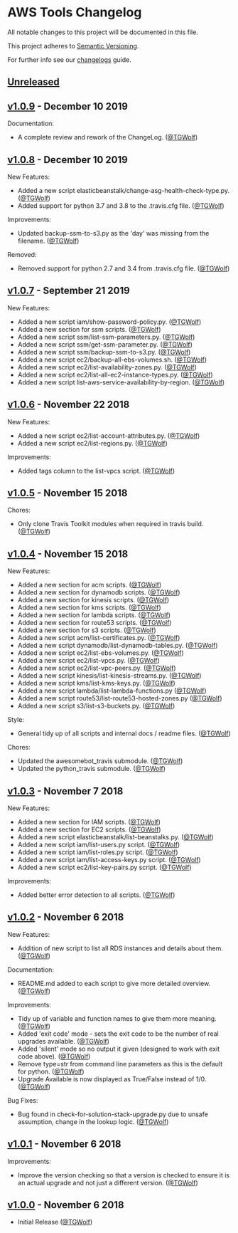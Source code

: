 # AWS Tools Changelog

All notable changes to this project will be documented in this file.

This project adheres to [Semantic Versioning](https://semver.org/spec/v2.0.0.html).

For further info see our [changelogs](https://github.com/AntiPhotonltd/changelogs) guide.

## [Unreleased]

## [v1.0.9] - December 10 2019

Documentation:

* A complete review and rework of the ChangeLog. ([@TGWolf][])

## [v1.0.8] - December 10 2019

New Features:

* Added a new script elasticbeanstalk/change-asg-health-check-type.py. ([@TGWolf][])
* Added support for python 3.7 and 3.8 to the .travis.cfg file. ([@TGWolf][])

Improvements:

* Updated backup-ssm-to-s3.py as the 'day' was missing from the filename. ([@TGWolf][])

Removed:

* Removed support for python 2.7 and 3.4 from .travis.cfg file. ([@TGWolf][])

## [v1.0.7] - September 21 2019

New Features:

* Added a new script iam/show-password-policy.py. ([@TGWolf][])
* Added a new section for ssm scripts. ([@TGWolf][])
* Added a new script ssm/list-ssm-parameters.py. ([@TGWolf][])
* Added a new script ssm/get-ssm-parameter.py. ([@TGWolf][])
* Added a new script ssm/backup-ssm-to-s3.py. ([@TGWolf][])
* Added a new script ec2/backup-all-ebs-volumes.sh. ([@TGWolf][])
* Added a new script ec2/list-availability-zones.py. ([@TGWolf][])
* Added a new script ec2/list-all-ec2-instance-types.py. ([@TGWolf][])
* Added a new script list-aws-service-availability-by-region.  ([@TGWolf][])

## [v1.0.6] - November 22 2018

New Features:

* Added a new script ec2/list-account-attributes.py. ([@TGWolf][])
* Added a new script ec2/list-regions.py. ([@TGWolf][])

Improvements:

* Added tags column to the list-vpcs script. ([@TGWolf][])

## [v1.0.5] - November 15 2018

Chores:

* Only clone Travis Toolkit modules when required in travis build. ([@TGWolf][])

## [v1.0.4] - November 15 2018

New Features:

* Added a new section for acm scripts. ([@TGWolf][])
* Added a new section for dynamodb scripts. ([@TGWolf][])
* Added a new section for kinesis scripts. ([@TGWolf][])
* Added a new section for kms scripts. ([@TGWolf][])
* Added a new section for lambda scripts. ([@TGWolf][])
* Added a new section for route53 scripts. ([@TGWolf][])
* Added a new section for s3 scripts. ([@TGWolf][])
* Added a new script acm/list-certificates.py. ([@TGWolf][])
* Added a new script dynamodb/list-dynamodb-tables.py. ([@TGWolf][])
* Added a new script ec2/list-ebs-volumes.py. ([@TGWolf][])
* Added a new script ec2/list-vpcs.py. ([@TGWolf][])
* Added a new script ec2/list-vpc-peers.py. ([@TGWolf][])
* Added a new script kinesis/list-kinesis-streams.py. ([@TGWolf][])
* Added a new script kms/list-kms-keys.py. ([@TGWolf][])
* Added a new script lambda/list-lambda-functions.py ([@TGWolf][])
* Added a new script route53/list-route53-hosted-zones.py ([@TGWolf][])
* Added a new script s3/list-s3-buckets.py. ([@TGWolf][])

Style:

* General tidy up of all scripts and internal docs / readme files. ([@TGWolf][])

Chores:

* Updated the awesomebot_travis submodule. ([@TGWolf][])
* Updated the python_travis submodule. ([@TGWolf][])

## [v1.0.3] - November 7 2018

New Features:

* Added a new section for IAM scripts. ([@TGWolf][])
* Added a new section for EC2 scripts. ([@TGWolf][])
* Added a new script elasticbeanstalk/list-beanstalks.py. ([@TGWolf][])
* Added a new script iam/list-users.py script. ([@TGWolf][])
* Added a new script iam/list-roles.py script. ([@TGWolf][])
* Added a new script iam/list-access-keys.py script. ([@TGWolf][])
* Added a new script ec2/list-key-pairs.py script. ([@TGWolf][])

Improvements:

* Added better error detection to all scripts. ([@TGWolf][])

## [v1.0.2] - November 6 2018

New Features:

* Addition of new script to list all RDS instances and details about them. ([@TGWolf][])

Documentation:

* README.md added to each script to give more detailed overview. ([@TGWolf][])

Improvements:

* Tidy up of variable and function names to give them more meaning. ([@TGWolf][])
* Added 'exit code' mode - sets the exit code to be the number of real upgrades available. ([@TGWolf][])
* Added 'silent' mode so no output it given (designed to work with exit code above). ([@TGWolf][])
* Remove type=str from command line parameters as this is the default for python. ([@TGWolf][])
* Upgrade Available is now displayed as True/False instead of 1/0. ([@TGWolf][])

Bug Fixes:

* Bug found in check-for-solution-stack-upgrade.py due to unsafe assumption, change in the lookup logic. ([@TGWolf][])

## [v1.0.1] - November 6 2018

Improvements:

* Improve the version checking so that a version is checked to ensure it is an actual upgrade and not just a different version. ([@TGWolf][])

## [v1.0.0] - November 6 2018

* Initial Release ([@TGWolf][])

[@TGWolf]: https://github.com/TGWolf

[unreleased]: https://github.com/AntiPhotonltd/aws-tools/compare/v1.0.9...HEAD
[v1.0.9]: https://github.com/AntiPhotonltd/aws-tools/compare/v1.0.8...v1.0.9
[v1.0.8]: https://github.com/AntiPhotonltd/aws-tools/compare/v1.0.7...v1.0.8
[v1.0.7]: https://github.com/AntiPhotonltd/aws-tools/compare/v1.0.6...v1.0.7
[v1.0.6]: https://github.com/AntiPhotonltd/aws-tools/compare/v1.0.5...v1.0.6
[v1.0.5]: https://github.com/AntiPhotonltd/aws-tools/compare/v1.0.4...v1.0.5
[v1.0.4]: https://github.com/AntiPhotonltd/aws-tools/compare/v1.0.3...v1.0.4
[v1.0.3]: https://github.com/AntiPhotonltd/aws-tools/compare/v1.0.2...v1.0.3
[v1.0.2]: https://github.com/AntiPhotonltd/aws-tools/compare/v1.0.1...v1.0.2
[v1.0.1]: https://github.com/AntiPhotonltd/aws-tools/compare/v1.0.0...v1.0.1
[v1.0.0]: https://github.com/AntiPhotonltd/aws-tools/releases/tag/v1.0.0

